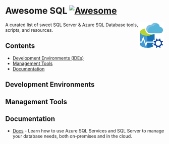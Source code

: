 # Awesome SQL [![Awesome](https://cdn.rawgit.com/sindresorhus/awesome/d7305f38d29fed78fa85652e3a63e154dd8e8829/media/badge.svg)](https://github.com/sindresorhus/awesome)

[<img src="https://github.com/microsoft/azuredatastudio/blob/master/samples/notebookSamples/Graphics/AzureDataStudioLogo.png" align="right" width="80">](https://docs.microsoft.com/en-us/sql/)

A curated list of sweet SQL Server & Azure SQL Database tools, scripts, and resources.

## Contents

* [Development Environments (IDEs)](#development-environment)
* [Management Tools](#management-tools)
* [Documentation](#documentation)

## Development Environments


## Management Tools


## Documentation
* [Docs](https://docs.microsoft.com/en-us/sql/) - Learn how to use Azure SQL Services and SQL Server to manage your database needs, both on-premises and in the cloud.
